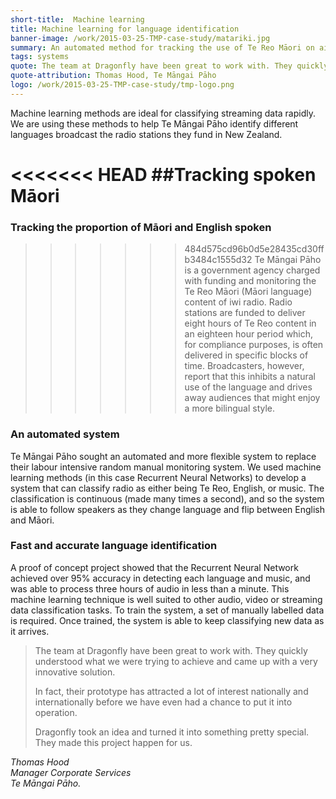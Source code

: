 ```yaml
---
short-title:  Machine learning
title: Machine learning for language identification
banner-image: /work/2015-03-25-TMP-case-study/matariki.jpg
summary: An automated method for tracking the use of Te Reo Māori on air.
tags: systems
quote: The team at Dragonfly have been great to work with. They quickly understood what we were trying to achieve and came up with a very innovative solution. 
quote-attribution: Thomas Hood, Te Māngai Pāho
logo: /work/2015-03-25-TMP-case-study/tmp-logo.png
---
```


Machine learning methods are ideal for classifying streaming data rapidly. We are using these methods to help Te Māngai Pāho identify different languages broadcast the radio stations they fund in New Zealand.  
<!--more-->

<<<<<<< HEAD
##Tracking spoken Māori
=======
### Tracking the proportion of Māori and English spoken
>>>>>>> 484d575cd96b0d5e28435cd30ffb3484c1555d32
Te Māngai Pāho is a government agency charged with funding and monitoring the 
Te Reo Māori (Māori language) content of iwi radio. 
Radio stations are funded to deliver eight hours of Te Reo content in an 
eighteen hour period which, for compliance purposes, is often delivered in specific 
blocks of time. Broadcasters, however, report that this inhibits a natural use of the 
language and drives away audiences that might enjoy a more bilingual style. 

### An automated system 
Te Māngai Pāho sought an automated and more flexible system to replace their 
labour intensive random manual monitoring system. We used machine learning methods
(in this case Recurrent Neural Networks) to develop a system that can classify radio as
either being Te Reo, English, or music. The classification is continuous (made many times
a second), and so the system is able to follow speakers as they change language and
flip between English and Māori.

### Fast and accurate language identification
A proof of concept project showed that the Recurrent Neural Network achieved over 95% accuracy in 
detecting each language and music, and was able to process three hours of audio in less than a minute.
This machine learning technique is well suited to other audio, video or streaming data classification
tasks. To train the system, a set of manually labelled data is required. Once
trained, the system is able to keep classifying new data as it arrives.

> The team at Dragonfly have been great to work with. They quickly understood what 
> we were trying to achieve and came up with a very innovative solution. 
> 
> In fact, their prototype has attracted a lot of interest nationally and internationally 
> before we have even had a chance to put it into operation.
> 
> Dragonfly took an idea and turned it into something pretty special. They made this 
> project happen for us.

<cite>Thomas Hood<br />
Manager Corporate Services<br />
Te Māngai Pāho.</cite>



